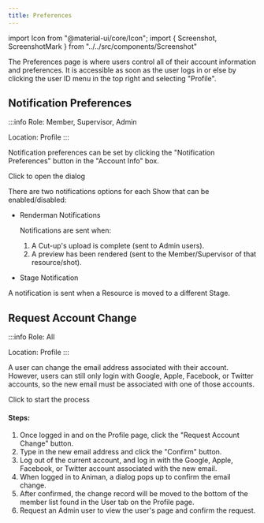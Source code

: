 ```yaml
---
title: Preferences
---
```

import Icon from "@material-ui/core/Icon";
import { Screenshot, ScreenshotMark } from "../../src/components/Screenshot"

The Preferences page is where users control all of their account information and preferences. It is accessible as soon as the user logs in or else by clicking the user ID menu in the top right and selecting "Profile".

## Notification Preferences

:::info
Role: Member, Supervisor, Admin

Location: Profile
:::

Notification preferences can be set by clicking the "Notification Preferences" button in the "Account Info" box.

<Screenshot image="/screenshot/profile_preferences.png">
    <ScreenshotMark x="14.5%" y="9.8%" width="26%" height="7%" textPosition="right" borderRadius="10px">
    Click to open the dialog
    </ScreenshotMark>
</Screenshot>

There are two notifications options for each Show that can be enabled/disabled:

- Renderman Notifications

  Notifications are sent when:

  1. A Cut-up's upload is complete (sent to Admin users).
  1. A preview has been rendered (sent to the Member/Supervisor of that resource/shot).

- Stage Notification

A notification is sent when a Resource is moved to a different Stage.


## Request Account Change

:::info
Role: All

Location: Profile
:::

A user can change the email address associated with their account. However, users can still only login with Google, Apple, Facebook, or Twitter accounts, so the new email must be associated with one of those accounts.

<Screenshot image="/screenshot/profile_user.png">
    <ScreenshotMark x="78.5%" y="20%" width="22%" height="14%" textPosition="bottom" borderRadius="10px">
    Click to start the process
    </ScreenshotMark>
</Screenshot>

#### Steps:

1. Once logged in and on the Profile page, click the "Request Account Change" button.
1. Type in the new email address and click the "Confirm" button.
1. Log out of the current account, and log in with the Google, Apple, Facebook, or Twitter account associated with the new email.
1. When logged in to Animan, a dialog pops up to confirm the email change.
1. After confirmed, the change record will be moved to the bottom of the member list found in the User tab on the Profile page.
1. Request an Admin user to view the user's page and confirm the request.